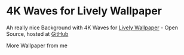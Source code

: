 # 4K Waves for Lively Wallpaper
Ah really nice Background with 4K Waves for [Lively Wallpaper](https://rocksdanister.github.io/lively/) - Open Source, hosted at [GitHub](https://github.com/rocksdanister/lively)

More Wallpaper from me
